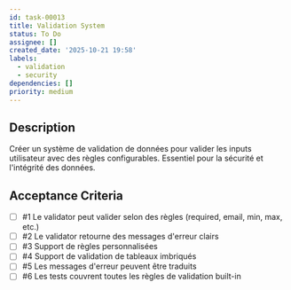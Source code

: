 ```yaml
---
id: task-00013
title: Validation System
status: To Do
assignee: []
created_date: '2025-10-21 19:58'
labels:
  - validation
  - security
dependencies: []
priority: medium
---
```


## Description

<!-- SECTION:DESCRIPTION:BEGIN -->
Créer un système de validation de données pour valider les inputs utilisateur avec des règles configurables. Essentiel pour la sécurité et l'intégrité des données.
<!-- SECTION:DESCRIPTION:END -->

## Acceptance Criteria
<!-- AC:BEGIN -->
- [ ] #1 Le validator peut valider selon des règles (required, email, min, max, etc.)
- [ ] #2 Le validator retourne des messages d'erreur clairs
- [ ] #3 Support de règles personnalisées
- [ ] #4 Support de validation de tableaux imbriqués
- [ ] #5 Les messages d'erreur peuvent être traduits
- [ ] #6 Les tests couvrent toutes les règles de validation built-in
<!-- AC:END -->
